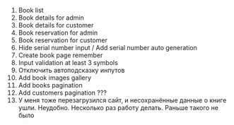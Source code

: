 1. Book list 
2. Book details for admin
3. Book details for customer
4. Book reservation for admin
5. Book reservation for customer
6. Hide serial number input / Add serial number auto generation
7. Create book page remember
8. Input validation at least 3 symbols
9. Отключить автоподсказку инпутов
10. Add book images gallery
11. Add books pagination
12. Add customers pagination ???
13. У меня тоже перезагрузился сайт, и несохранённые данные о книге ушли. Неудобно. Несколько раз работу делать. Раньше такого не было
